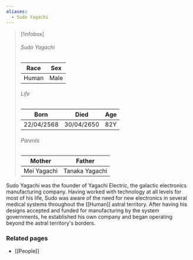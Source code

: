 ```yaml
---
aliases:
  - Sudo Yagachi
---
```


> [!infobox]
> ###### Sudo Yagachi
> | Race | Sex |
> | ----- | -----|
> | Human | Male |
> ###### Life
> | Born | Died | Age |
> | ----- | ----- | ----- |
> | 22/04/2568 | 30/04/2650 | 82Y |
> ###### Parents
> | Mother | Father |
> | ----- | ----- |
> | Mei Yagachi | Tanaka Yagachi |

Sudo Yagachi was the founder of Yagachi Electric, the galactic electronics manufacturing company. Having worked with technology at all levels for most of his life, Sudo was aware of the need for new electronics in several medical systems throughout the [[Human]] astral territory. After having his designs accepted and funded for manufacturing by the system governments, he established his own company and began operating beyond the astral territory's borders.


### Related pages

- [[People]]
